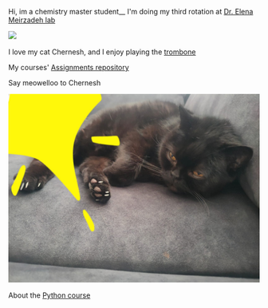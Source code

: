 
Hi, im a chemistry master student__
I'm doing my third rotation at [Dr. Elena Meirzadeh lab](https://www.weizmann.ac.il/MCMS/meirzadeh/)

![](https://github.com/LevyShaked/LevyShaked.github.io/assets/167014554/74d3645b-548a-438a-9683-c363fa9a1a67)

I love my cat Chernesh, and I enjoy playing the [trombone](https://en.wikipedia.org/wiki/Trombone)

My courses' [Assignments repository](https://github.com/LevyShaked/Assignments_rep) 

Say meowelloo to Chernesh 

![](PHOTO-2024-04-14-19-52-18.jpg)

About the [Python course](/course.md)
